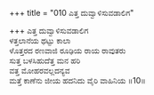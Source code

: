 +++
title = "010 ಎತ್ತ ದುವ್ವಾಳಿಸುವಡಾಲಿಗ"

+++
ಎತ್ತ ದುವ್ವಾಳಿಸುವಡಾಲಿಗ  
ಳತ್ತಲಾನೆಯ ಥಟ್ಟು ಕಾಲಾ  
ಳೊತ್ತರದ ರಣವಾಜಿ ರೂಢಿಯ ರಾಯ ರಾವುತರು  
ಸುತ್ತ ಬಳಸಿಹುದೆತ್ತ ಮನ ಹರಿ  
ವತ್ತ ಮೋಹರವಲ್ಲದನ್ಯವ  
ಮತ್ತೆ ಕಾಣೆನು ಜೀಯ ಹದನಿದು ವೈರಿ ವಾಹಿನಿಯ     ॥10॥